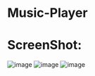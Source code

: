 ﻿# Music-Player

# ScreenShot:

![image](https://github.com/user-attachments/assets/f19dd6e8-85bc-4156-a350-df00039fcca1)
![image](https://github.com/user-attachments/assets/cd38585c-eaf6-4e38-8326-abc31d61ac1b)
![image](https://github.com/user-attachments/assets/7d6659f3-e0aa-4008-baf3-59e3dad2ea3e)

